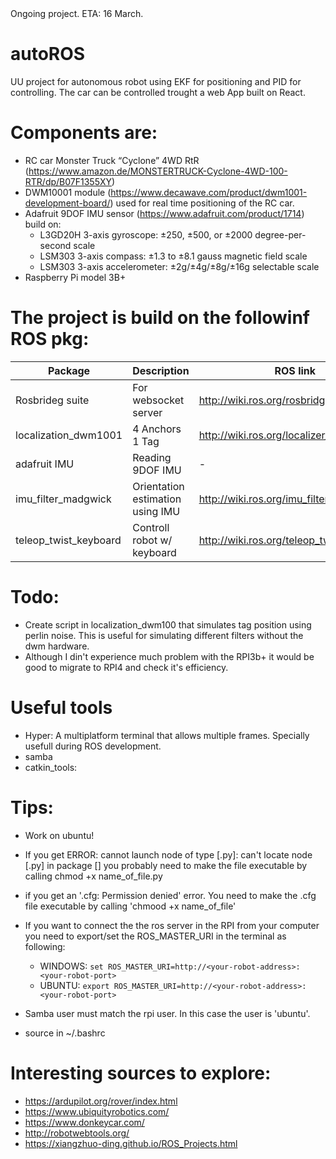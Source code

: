 <aside class="notice">
Ongoing project. ETA: 16 March.
</aside>

# autoROS

UU project for autonomous robot using EKF for positioning and PID for controlling. The car can be controlled trought a web App built on React.

# Components are:

- RC car Monster Truck “Cyclone” 4WD RtR (https://www.amazon.de/MONSTERTRUCK-Cyclone-4WD-100-RTR/dp/B07F1355XY)
- DWM10001 module (https://www.decawave.com/product/dwm1001-development-board/) used for real time positioning of the RC car.
- Adafruit 9DOF IMU sensor (https://www.adafruit.com/product/1714) build on:
  - L3GD20H 3-axis gyroscope: ±250, ±500, or ±2000 degree-per-second scale
  - LSM303 3-axis compass: ±1.3 to ±8.1 gauss magnetic field scale
  - LSM303 3-axis accelerometer: ±2g/±4g/±8g/±16g selectable scale
- Raspberry Pi model 3B+

# The project is build on the followinf ROS pkg:

| Package              | Description                      | ROS link                                 | Git Link                                             |
| -------------------- | -------------------------------- | ---------------------------------------  | ---------------------------------------------------- |
| Rosbrideg suite      | For websocket server             | http://wiki.ros.org/rosbridge_suite      | https://github.com/RobotWebTools/rosbridge_suite.git |
| localization_dwm1001 | 4 Anchors 1 Tag                  | http://wiki.ros.org/localizer_dwm1001    | https://github.com/20chix/dwm1001_ros.git            |
| adafruit IMU         | Reading 9DOF IMU                 | -                                        | - https://github.com/rolling-robot/adafruit_imu      |
| imu_filter_madgwick  | Orientation estimation using IMU | http://wiki.ros.org/imu_filter_madgwick  | https://github.com/ccny-ros-pkg/imu_tools.git        |
| teleop_twist_keyboard| Controll robot w/ keyboard       | http://wiki.ros.org/teleop_twist_keyboard| https://github.com/ros-teleop/teleop_twist_keyboard |

# Todo:
- Create script in localization_dwm100 that simulates tag position using perlin noise. This is useful for simulating different filters without the dwm hardware.
- Although I din't experience much problem with the RPI3b+ it would be good to migrate to RPI4 and check it's efficiency.

# Useful tools

- Hyper: A multiplatform terminal that allows multiple frames. Specially usefull during ROS development.
- samba
- catkin_tools:

# Tips:
- Work on ubuntu!
- If you get ERROR: cannot launch node of type [<some-file>.py]: can't locate node [<some-file>.py] in package [<some-pkg>] you probably need to make the file executable by calling chmod +x name_of_file.py
- if you get an '.cfg: Permission denied' error. You need to make the .cfg file executable by calling 'chmood +x name_of_file'
- If you want to connect the the ros server in the RPI from your computer you need to export/set the ROS_MASTER_URI in the terminal as following:
  - WINDOWS: `set ROS_MASTER_URI=http://<your-robot-address>:<your-robot-port>`
  - UBUNTU: `export ROS_MASTER_URI=http://<your-robot-address>:<your-robot-port>`

- Samba user must match the rpi user. In this case the user is 'ubuntu'.
- source in ~/.bashrc 


# Interesting sources to explore:
- https://ardupilot.org/rover/index.html
- https://www.ubiquityrobotics.com/
- https://www.donkeycar.com/
- http://robotwebtools.org/
- https://xiangzhuo-ding.github.io/ROS_Projects.html


